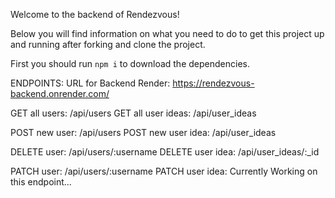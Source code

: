 Welcome to the backend of Rendezvous!

Below you will find information on what you need to do to get this project up and running after forking and clone the project.

First you should run `npm i` to download the dependencies.

ENDPOINTS:
URL for Backend Render: https://rendezvous-backend.onrender.com/

GET all users: /api/users
GET all user ideas: /api/user_ideas

POST new user: /api/users
POST new user idea: /api/user_ideas

DELETE user: /api/users/:username
DELETE user idea: /api/user_ideas/:_id

PATCH user: /api/users/:username
PATCH user idea: Currently Working on this endpoint...